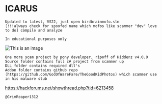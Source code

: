 # ICARUS
```
Updated to latest, VS22, just open birdbrainmofo.sln
[!!!always check for spoofed name which mofos like scammer "dev" love to do] compile and analyze
```
```
In educational purposes only
```
![This is an image](https://github.com/Grim1312/ICARUS/blob/ab1bcf1fb07ced069c1426dc2f7c7b1ef66375e6/1-1-ai.png)
```
One more scam project by pony developer, ripoff of Hiddenz v4.0.0
Source folder contains full c# project from scammer up
DLL folder contains required dll's
Addon folder contains github repo (https://github.com/GodOfWareFare/TheGoodKidPhotos) which scammer use in his malware stub

```
https://hackforums.net/showthread.php?tid=6213458
```
@GrimReaper1312
```
